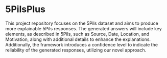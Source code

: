 # 5PilsPlus

This project repository focuses on the 5Pils dataset and aims to produce more explainable 5Pils responses. The generated answers will include key elements, as described in 5Pils, such as Source, Date, Location, and Motivation, along with additional details to enhance the explanations. Additionally, the framework introduces a confidence level to indicate the reliability of the generated responses, utilizing our novel approach.
